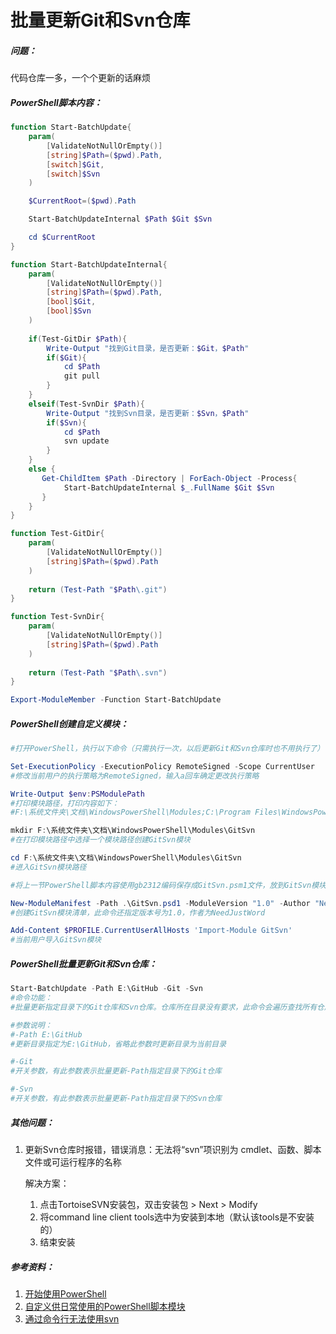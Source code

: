 # 批量更新Git和Svn仓库

##### 问题：

代码仓库一多，一个个更新的话麻烦



##### PowerShell脚本内容：

```powershell
function Start-BatchUpdate{
    param(
        [ValidateNotNullOrEmpty()]
        [string]$Path=($pwd).Path,
        [switch]$Git,
        [switch]$Svn
    )

    $CurrentRoot=($pwd).Path

    Start-BatchUpdateInternal $Path $Git $Svn

    cd $CurrentRoot
}

function Start-BatchUpdateInternal{
    param(
        [ValidateNotNullOrEmpty()]
        [string]$Path=($pwd).Path,
        [bool]$Git,
        [bool]$Svn
    )
    
    if(Test-GitDir $Path){
        Write-Output "找到Git目录，是否更新：$Git，$Path"
        if($Git){
            cd $Path
            git pull
        }
    }
    elseif(Test-SvnDir $Path){
        Write-Output "找到Svn目录，是否更新：$Svn，$Path"
        if($Svn){
            cd $Path
            svn update
        }
    }
    else {
       Get-ChildItem $Path -Directory | ForEach-Object -Process{
            Start-BatchUpdateInternal $_.FullName $Git $Svn
       }
    }
}

function Test-GitDir{
    param(
        [ValidateNotNullOrEmpty()]
        [string]$Path=($pwd).Path
    )
    
    return (Test-Path "$Path\.git")
}

function Test-SvnDir{
    param(
        [ValidateNotNullOrEmpty()]
        [string]$Path=($pwd).Path
    )
    
    return (Test-Path "$Path\.svn")
}

Export-ModuleMember -Function Start-BatchUpdate
```



##### PowerShell创建自定义模块：

```powershell
#打开PowerShell，执行以下命令（只需执行一次，以后更新Git和Svn仓库时也不用执行了）

Set-ExecutionPolicy -ExecutionPolicy RemoteSigned -Scope CurrentUser
#修改当前用户的执行策略为RemoteSigned，输入a回车确定更改执行策略

Write-Output $env:PSModulePath
#打印模块路径，打印内容如下：
#F:\系统文件夹\文档\WindowsPowerShell\Modules;C:\Program Files\WindowsPowerShell\Modules;C:\WINDOWS\system32\WindowsPowerShell\v1.0\Modules

mkdir F:\系统文件夹\文档\WindowsPowerShell\Modules\GitSvn
#在打印模块路径中选择一个模块路径创建GitSvn模块

cd F:\系统文件夹\文档\WindowsPowerShell\Modules\GitSvn
#进入GitSvn模块路径

#将上一节PowerShell脚本内容使用gb2312编码保存成GitSvn.psm1文件，放到GitSvn模块路径

New-ModuleManifest -Path .\GitSvn.psd1 -ModuleVersion "1.0" -Author "NeedJustWord" -RootModule GitSvn
#创建GitSvn模块清单，此命令还指定版本号为1.0，作者为NeedJustWord

Add-Content $PROFILE.CurrentUserAllHosts 'Import-Module GitSvn'
#当前用户导入GitSvn模块
```



##### PowerShell批量更新Git和Svn仓库：

```powershell
Start-BatchUpdate -Path E:\GitHub -Git -Svn
#命令功能：
#批量更新指定目录下的Git仓库和Svn仓库。仓库所在目录没有要求，此命令会遍历查找所有仓库并按需更新

#参数说明：
#-Path E:\GitHub
#更新目录指定为E:\GitHub，省略此参数时更新目录为当前目录

#-Git
#开关参数，有此参数表示批量更新-Path指定目录下的Git仓库

#-Svn
#开关参数，有此参数表示批量更新-Path指定目录下的Svn仓库
```



##### 其他问题：

1. 更新Svn仓库时报错，错误消息：无法将“svn”项识别为 cmdlet、函数、脚本文件或可运行程序的名称

   解决方案：

   1. 点击TortoiseSVN安装包，双击安装包 > Next > Modify
   2. 将command line client tools选中为安装到本地（默认该tools是不安装的）
   3. 结束安装



##### 参考资料：

1. [开始使用PowerShell](https://learn.microsoft.com/zh-cn/powershell/scripting/learn/ps101/01-getting-started?view=powershell-5.1)
2. [自定义供日常使用的PowerShell脚本模块](https://zhuanlan.zhihu.com/p/429002760)
3. [通过命令行无法使用svn](https://blog.csdn.net/qq_39025293/article/details/119564394)